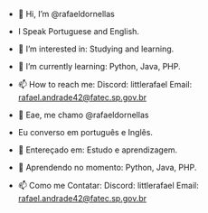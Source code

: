 - 👋 Hi, I’m @rafaeldornellas
- I Speak Portuguese and English.
- 👀 I’m interested in:
Studying and learning.
- 🌱 I’m currently learning:
Python, Java, PHP.
- 📫 How to reach me:
Discord: littlerafael
Email: rafael.andrade42@fatec.sp.gov.br

- 👋 Eae, me chamo @rafaeldornellas
- Eu converso em português e Inglês.
- 👀 Entereçado em:
Estudo e aprendizagem.
- 🌱 Aprendendo no momento:
Python, Java, PHP.
- 📫 Como me Contatar:
Discord: littlerafael
Email: rafael.andrade42@fatec.sp.gov.br
